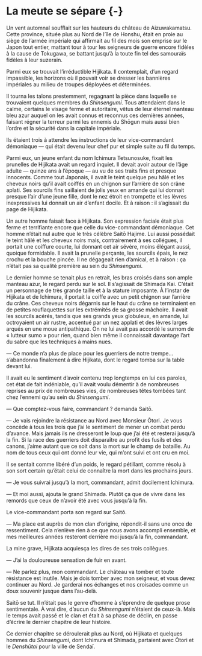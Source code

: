 # La meute se sépare {-}

Un vent automnal soufflait sur les hauteurs du château de Aizuwakamatsu. Cette
province, située plus au Nord de l’île de Honshu, était en proie au siège de
l’armée impériale qui affirmait au fil des mois son emprise sur le Japon tout
entier, mattant tour à tour les seigneurs de guerre encore fidèles à la cause
de Tokugawa, se battant jusqu’à la toute fin tel des samouraïs fidèles à leur
suzerain.

Parmi eux se trouvait l’irréductible Hijikata. Il contemplait, d’un regard
impassible, les horizons où il pouvait voir se dresser les bannières impériales
au milieu de troupes déployées et déterminées.

Il tourna les talons prestemment, regagnant la pièce dans laquelle se
trouvaient quelques membres du *Shinsengumi*. Tous attendaient dans le calme,
certains le visage ferme et autoritaire, vêtus de leur éternel manteau bleu
azur auquel on les avait connus et reconnus ces dernières années, faisant
régner la terreur parmi les ennemis du Shōgun mais aussi bien l’ordre et la
sécurité dans la capitale impériale.

Ils étaient trois à attendre les instructions de leur vice-commandant
démoniaque — qui était devenu leur chef pur et simple suite au fil du temps.

Parmi eux, un jeune enfant du nom Ichimura Tetsunosuke, fixait les prunelles
de Hijikata avait un regard inquiet. Il devait avoir autour de l’âge adulte —
quinze ans à l’époque — au vu de ses traits fins et presque innocents. Comme
tout Japonais, il avait le teint quelque peu hâlé et les cheveux noirs qu’il
avait coiffés en un chignon sur l’arrière de son crâne aplati. Ses sourcils
fins saillaient de jolis yeux en amande qui lui donnait presque l’air d’une
jeune fille, dont le nez étroit en trompette et les lèvres inexpressives lui
donnait un air d’enfant docile. Et à raison : il s’agissait du page de
Hijikata.

Un autre homme faisait face à Hijikata. Son expression faciale était plus ferme
et terrifiante encore que celle du vice-commandant démoniaque. Cet homme
n’était nul autre que le très célèbre Saitō Hajime. Lui aussi possédait le
teint hâlé et les cheveux noirs mais, contrairement à ses collégues, il portait
une coiffure courte, lui donnant cet air sévère, moins élégant aussi, quoique
formidable. Il avait la prunelle perçante, les sourcils épais, le nez crochu et
la bouche pincée. Il ne dégageait rien d’amical, et à raison : ça n’était pas
sa qualité première au sein du *Shinsengumi*.

Le dernier homme se tenait plus en retrait, les bras croisés dans son ample
manteau azur, le regard perdu sur le sol. Il s’agissait de Shimada Kai. C’était
un personnage de très grande taille et à la stature imposante. À l’instar de
Hijikata et de Ichimura, il portait la coiffe avec un petit chignon sur
l’arrière du crâne. Ces cheveux noirs dégarnis sur le haut du crâne se
terminaient en de petites rouflaquettes sur les extrémités de sa grosse
mâchoire. Il avait les sourcils acérés, tandis que ses grands yeux globuleux,
en amande, lui octroyaient un air rustre, accentué par un nez applati et des
lèvres larges arqués en une moue antipathique. On ne lui avait pas accordé le
surnom de « lutteur sumo » pour rien, quand bien même il connaissait davantage
l’art du sabre que les techniques à mains nues.

— Ce monde n’a plus de place pour les guerriers de notre trempe… s’abandonna
finalement à dire Hijikata, dont le regard tomba sur la table devant lui.

Il avait eu le sentiment d’avoir contenu trop longtemps en lui ces paroles, cet
état de fait indéniable, qu’il avait voulu démentir à de nombreuses reprises
au prix de nombreuses vies, de nombreuses têtes tombées tant chez l’ennemi
qu’au sein du *Shinsengumi*.

— Que comptez-vous faire, commandant ? demanda Saitō.

— Je vais rejoindre la résistance au Nord avec Monsieur Ōtori. Je vous concède
à tous les trois que j’ai le sentiment de mener un combat perdu d’avance. Mais
jamais ils ne dresseront le loup que j’ai été et resterai jusqu’à la fin. Si la
race des guerriers doit disparaître au profit des fusils et des canons, j’aime
autant que ce soit dans la mort sur le champ de bataille. Au nom de tous ceux
qui ont donné leur vie, qui m’ont suivi et ont cru en moi.

Il se sentait comme libéré d’un poids, le regard pétillant, comme résolu à son
sort certain qu’était celui de connaître la mort dans les prochains jours.

— Je vous suivrai jusqu’à la mort, commandant, admit docilement Ichimura.

— Et moi aussi, ajouta le grand Shimada. Plutôt ça que de vivre dans les
remords que ceux de n’avoir été avec vous jusqu’à la fin.

Le vice-commandant porta son regard sur Saitō.

— Ma place est auprès de mon clan d’origine, répondit-il sans une once de
ressentiment. Cela n’enlève rien à ce que nous avons accompli ensemble, et mes
meilleures années resteront derrière moi jusqu’à la fin, commandant.

La mine grave, Hijikata acquiesça les dires de ses trois collègues.

— J’ai la douloureuse sensation de fuir en avant.

— Ne parlez plus, mon commandant. Le château va tomber et toute résistance est
inutile. Mais je dois tomber avec mon seigneur, et vous devez continuer au
Nord. Je garderai nos échanges et nos croisades comme un doux souvenir jusque
dans l’au-delà.

Saitō se tut. Il n’était pas le genre d’homme à s’éprendre de quelque prose
sentimentale. À vrai dire, d’aucun du *Shinsengumi* n’étaient de ceux-là. Mais
le temps avait passé et le clan et était à sa phase de déclin, en passe
d’écrire le dernier chapitre de leur histoire.

Ce dernier chapitre se déroulerait plus au Nord, où Hijikata et quelques hommes
du *Shinsengumi*, dont Ichimura et Shimada, partaient avec Ōtori et le
*Denshūtai* pour la ville de Sendaï.
